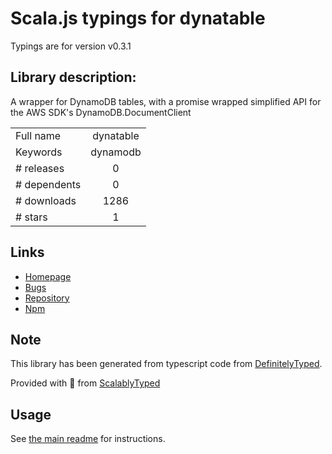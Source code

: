 
# Scala.js typings for dynatable

Typings are for version v0.3.1

## Library description:
A wrapper for DynamoDB tables, with a promise wrapped simplified API for the AWS SDK's DynamoDB.DocumentClient

|                    |                 |
| ------------------ | :-------------: |
| Full name          | dynatable |
| Keywords           | dynamodb |
| # releases         | 0 |
| # dependents       | 0 |
| # downloads        | 1286 |
| # stars            | 1 |

## Links
- [Homepage](https://github.com/fanderzon/dynatable#readme)
- [Bugs](https://github.com/fanderzon/dynatable/issues)
- [Repository](https://github.com/fanderzon/dynatable)
- [Npm](https://www.npmjs.com/package/dynatable)
    


## Note
This library has been generated from typescript code from [DefinitelyTyped](https://definitelytyped.org).

Provided with :purple_heart: from [ScalablyTyped](https://github.com/oyvindberg/ScalablyTyped)

## Usage
See [the main readme](../../readme.md) for instructions.


